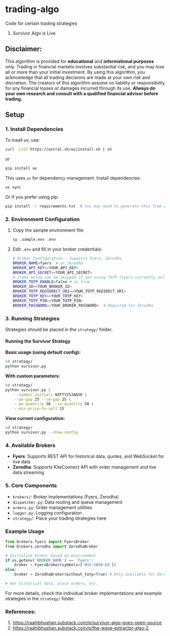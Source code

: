 # trading-algo
Code for certain trading strategies
1. Survivor Algo is Live

## Disclaimer:
This algorithm is provided for **educational** and **informational purposes** only. Trading in financial markets involves substantial risk, and you may lose all or more than your initial investment. By using this algorithm, you acknowledge that all trading decisions are made at your own risk and discretion. The creators of this algorithm assume no liability or responsibility for any financial losses or damages incurred through its use. **Always do your own research and consult with a qualified financial advisor before trading.**


## Setup

### 1. Install Dependencies

To insall uv, use:
```bash
curl -LsSf https://astral.sh/uv/install.sh | sh
```
or


```bash
pip install uv
```

This uses `uv` for dependency management. Install dependencies:
```bash
uv sync
```

Or if you prefer using pip:

```bash
pip install -r requirements.txt  # You may need to generate this from pyproject.toml
```

### 2. Environment Configuration

1. Copy the sample environment file:
   ```bash
   cp .sample.env .env
   ```

2. Edit `.env` and fill in your broker credentials:
   ```bash
   # Broker Configuration - Supports Fyers, Zerodha
   BROKER_NAME=fyers  # or zerodha
   BROKER_API_KEY=<YOUR_API_KEY>
   BROKER_API_SECRET=<YOUR_API_SECRET>
   # items below can be skipped if not using TOTP (Fyers currently only has TOTP based login)
   BROKER_TOTP_ENABLE=false # or true
   BROKER_ID=<YOUR_BROKER_ID>
   BROKER_TOTP_REDIDRECT_URI=<YOUR_TOTP_REDIRECT_URI>
   BROKER_TOTP_KEY=<YOUR_TOTP_KEY>
   BROKER_TOTP_PIN=<YOUR_TOTP_PIN>
   BROKER_PASSWORD=<YOUR_BROKER_PASSWORD>  # Required for Zerodha
   ```

### 3. Running Strategies

Strategies should be placed in the `strategy/` folder.

#### Running the Survivor Strategy


**Basic usage (using default config):**
```bash
cd strategy/
python survivor.py
```

**With custom parameters:**
```bash
cd strategy/
python survivor.py \
    --symbol-initials NIFTY25JAN30 \
    --pe-gap 25 --ce-gap 25 \
    --pe-quantity 50 --ce-quantity 50 \
    --min-price-to-sell 15
```

**View current configuration:**
```bash
cd strategy/
python survivor.py --show-config
```

### 4. Available Brokers

- **Fyers**: Supports REST API for historical data, quotes, and WebSocket for live data
- **Zerodha**: Supports KiteConnect API with order management and live data streaming

### 5. Core Components

- `brokers/`: Broker implementations (Fyers, Zerodha)
- `dispatcher.py`: Data routing and queue management
- `orders.py`: Order management utilities
- `logger.py`: Logging configuration
- `strategy/`: Place your trading strategies here

### Example Usage

```python
from brokers.fyers import FyersBroker
from brokers.zerodha import ZerodhaBroker

# Initialize broker based on environment
if os.getenv('BROKER_NAME') == 'fyers':
    broker = FyersBroker(symbols=['NSE:SBIN-EQ'])
else:
    broker = ZerodhaBroker(without_totp=True) # Only available for Zerodha

# Get historical data, place orders, etc.
```

For more details, check the individual broker implementations and example strategies in the `strategy/` folder.



###  References:
1. https://raahibhushan.substack.com/p/survivor-algo-goes-open-source
2. https://raahibhushan.substack.com/p/the-wave-extractor-algo-2
